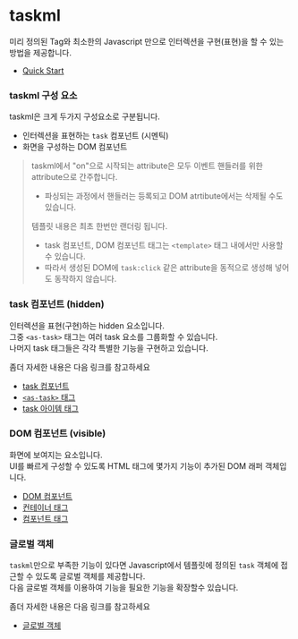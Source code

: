 # taskml

미리 정의된 Tag와 최소한의 Javascript 만으로 인터렉션을 구현(표현)을 할 수 있는 방법을 제공합니다.

* [Quick Start](./doc/taskml)

### taskml 구성 요소

taskml은 크게 두가지 구성요소로 구분됩니다.

* 인터렉션을 표현하는 `task` 컴포넌트 (시멘틱)
* 화면을 구성하는 DOM 컴포넌트

> taskml에서 "on"으로 시작되는 attribute은 모두 이벤트 핸들러를 위한 attribute으로 간주합니다.
> * 파싱되는 과정에서 핸들러는 등록되고 DOM atrtibute에서는 삭제될 수도 있습니다.
>
>
> 템플릿 내용은 최초 한번만 랜더링 됩니다.
> * task 컴포넌트, DOM 컴포넌트 태그는 `<template>` 태그 내에서만 사용할 수 있습니다.
> * 따라서 생성된 DOM에 `task:click` 같은 attribute을 동적으로 생성해 넣어도 동작하지 않습니다.

### task 컴포넌트 (hidden)

인터렉션을 표현(구현)하는 hidden 요소입니다.  
그중 `<as-task>` 태그는 여러 task 요소를 그룹화할 수 있습니다.  
나머지 task 태그들은 각각 특별한 기능을 구현하고 있습니다.

좀더 자세한 내용은 다음 링크를 참고하세요

- [task 컴포넌트](./doc/task%20컴포넌트)
- [`<as-task>` 태그](./doc/task/as-task%20태그)
- [task 아이템 태그](./doc/task/task%20내장%20객체)

### DOM 컴포넌트 (visible)

화면에 보여지는 요소입니다.    
UI를 빠르게 구성할 수 있도록 HTML 태그에 몇가지 기능이 추가된 DOM 래퍼 객체입니다.

- [DOM 컴포넌트](./doc/DOM%20컴포넌트)
- [컨테이너 태그](./doc/component/컨테이너%20요소)
- [컴포넌트 태그](./doc/component/컴포넌트%20요소)

### 글로벌 객체

`taskml`만으로 부족한 기능이 있다면 Javascript에서 템플릿에 정의된 `task` 객체에 접근할 수 있도록 글로벌 객체를 제공합니다.  
다음 글로벌 객체를 이용하여 기능을 필요한 기능을 확장할수 있습니다.

좀더 자세한 내용은 다음 링크를 참고하세요
- [글로벌 객체](./doc/글로벌%20객체)

